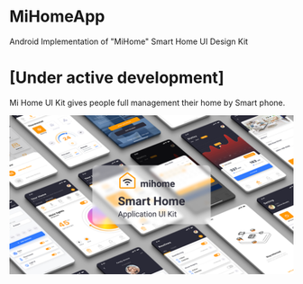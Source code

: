 # MiHomeApp
Android Implementation of "MiHome" Smart Home UI Design Kit

# [Under active development]

Mi Home UI Kit gives people full management their home by Smart phone.

<img src="https://github.com/fabricethilaw/MiHomeApp/blob/develop/cover.png?raw=true" alt="MiHome App UI Kit Android  Implementation" title="MiHome App UI Kit" />

